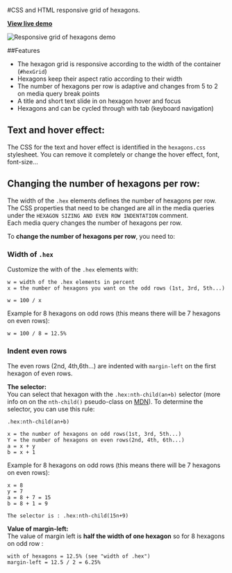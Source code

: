 #CSS and HTML responsive grid of hexagons.

**[View live demo](http://web-tiki.github.io/responsive-grid-of-hexagons/)**

![Responsive grid of hexagons demo](http://i.imgur.com/COH7pIV.png)

##Features
* The hexagon grid is responsive according to the width of the container (`#hexGrid`)
* Hexagons keep their aspect ratio according to their width
* The number of hexagons per row is adaptive and changes from 5 to 2 on media query break points
* A title and short text slide in on hexagon hover and focus
* Hexagons and can be cycled through with tab (keyboard navigation)

## Text and hover effect:
The CSS for the text and hover effect is identified in the `hexagons.css` stylesheet. You can remove it completely or change the hover effect, font, font-size...  

## Changing the number of hexagons per row:
The width of the `.hex` elements defines the number of hexagons per row. The CSS properties that need to be changed are all in the media queries under the `HEXAGON SIZING AND EVEN ROW INDENTATION` comment.  
Each media query changes the number of hexagons per row.

To **change the number of hexagons per row**, you need to:

### Width of `.hex`
Customize the with of the `.hex` elements with:
```
w = width of the .hex elements in percent
x = the number of hexagons you want on the odd rows (1st, 3rd, 5th...)

w = 100 / x
```

Example for 8 hexagons on odd rows (this means there will be 7 hexagons on even rows):
```
w = 100 / 8 = 12.5%
```

### Indent even rows
The even rows (2nd, 4th,6th...) are indented with `margin-left` on the first hexagon of even rows.

**The selector:**  
You can select that hexagon with the `.hex:nth-child(an+b)` selector (more info on on the `nth-child()` pseudo-class on [MDN](https://developer.mozilla.org/en-US/docs/Web/CSS/:nth-child)). To determine the selector, you can use this rule:

```
.hex:nth-child(an+b)

x = the number of hexagons on odd rows(1st, 3rd, 5th...)
Y = the number of hexagons on even rows(2nd, 4th, 6th...)
a = x + y
b = x + 1
```

Example for 8 hexagons on odd rows (this means there will be 7 hexagons on even rows):
```
x = 8
y = 7
a = 8 + 7 = 15
b = 8 + 1 = 9

The selector is : .hex:nth-child(15n+9)
```

**Value of margin-left:**  
The value of margin left is **half the width of one hexagon** so for 8 hexagons on odd row :
```
with of hexagons = 12.5% (see "width of .hex")
margin-left = 12.5 / 2 = 6.25%
```

